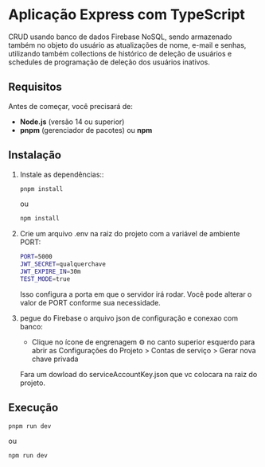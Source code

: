 # Aplicação Express com TypeScript

CRUD usando banco de dados Firebase NoSQL, sendo armazenado também no objeto do usuário as atualizações de nome,
e-mail e senhas, utilizando também collections de histórico de deleção de usuários e schedules de programação de deleção dos usuários inativos.

## Requisitos

Antes de começar, você precisará de:

- **Node.js** (versão 14 ou superior)
- **pnpm** (gerenciador de pacotes) ou **npm**

## Instalação

1. Instale as dependências::

   ```bash
   pnpm install
   ```

   ou

   ```bash
   npm install
   ```

2. Crie um arquivo .env na raiz do projeto com a variável de ambiente PORT:

   ```bash
   PORT=5000
   JWT_SECRET=qualquerchave
   JWT_EXPIRE_IN=30m
   TEST_MODE=true
   ```

   Isso configura a porta em que o servidor irá rodar. Você pode alterar o valor de PORT conforme sua necessidade.

3. pegue do Firebase o arquivo json de configuração e conexao com banco:

   - Clique no ícone de engrenagem ⚙️ no canto superior esquerdo para abrir as Configurações do Projeto > Contas de serviço > Gerar nova chave privada

   Fara um dowload do serviceAccountKey.json que vc colocara na raiz do projeto.

## Execução

    pnpm run dev

ou

    npm run dev
